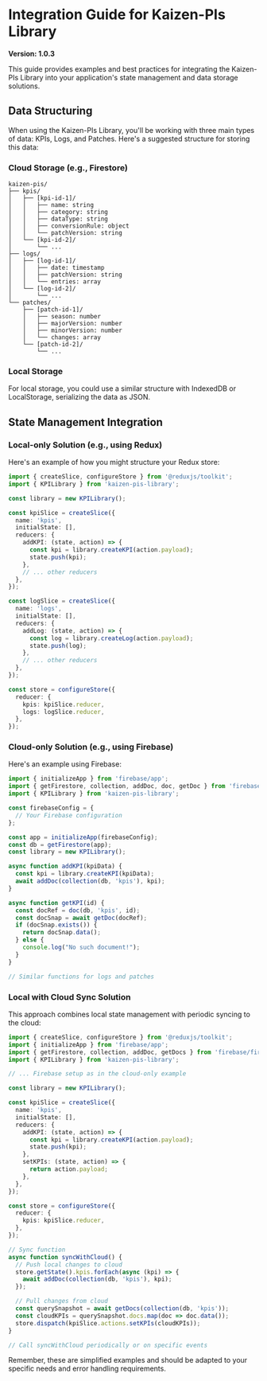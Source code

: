 # Integration Guide for Kaizen-PIs Library

**Version: 1.0.3**

This guide provides examples and best practices for integrating the Kaizen-PIs Library into your application's state management and data storage solutions.

## Data Structuring

When using the Kaizen-PIs Library, you'll be working with three main types of data: KPIs, Logs, and Patches. Here's a suggested structure for storing this data:

### Cloud Storage (e.g., Firestore)

```
kaizen-pis/
├── kpis/
│   ├── [kpi-id-1]/
│   │   ├── name: string
│   │   ├── category: string
│   │   ├── dataType: string
│   │   ├── conversionRule: object
│   │   └── patchVersion: string
│   └── [kpi-id-2]/
│       └── ...
├── logs/
│   ├── [log-id-1]/
│   │   ├── date: timestamp
│   │   ├── patchVersion: string
│   │   └── entries: array
│   └── [log-id-2]/
│       └── ...
└── patches/
    ├── [patch-id-1]/
    │   ├── season: number
    │   ├── majorVersion: number
    │   ├── minorVersion: number
    │   └── changes: array
    └── [patch-id-2]/
        └── ...
```

### Local Storage

For local storage, you could use a similar structure with IndexedDB or LocalStorage, serializing the data as JSON.

## State Management Integration

### Local-only Solution (e.g., using Redux)

Here's an example of how you might structure your Redux store:

```typescript
import { createSlice, configureStore } from '@reduxjs/toolkit';
import { KPILibrary } from 'kaizen-pis-library';

const library = new KPILibrary();

const kpiSlice = createSlice({
  name: 'kpis',
  initialState: [],
  reducers: {
    addKPI: (state, action) => {
      const kpi = library.createKPI(action.payload);
      state.push(kpi);
    },
    // ... other reducers
  },
});

const logSlice = createSlice({
  name: 'logs',
  initialState: [],
  reducers: {
    addLog: (state, action) => {
      const log = library.createLog(action.payload);
      state.push(log);
    },
    // ... other reducers
  },
});

const store = configureStore({
  reducer: {
    kpis: kpiSlice.reducer,
    logs: logSlice.reducer,
  },
});
```

### Cloud-only Solution (e.g., using Firebase)

Here's an example using Firebase:

```typescript
import { initializeApp } from 'firebase/app';
import { getFirestore, collection, addDoc, doc, getDoc } from 'firebase/firestore';
import { KPILibrary } from 'kaizen-pis-library';

const firebaseConfig = {
  // Your Firebase configuration
};

const app = initializeApp(firebaseConfig);
const db = getFirestore(app);
const library = new KPILibrary();

async function addKPI(kpiData) {
  const kpi = library.createKPI(kpiData);
  await addDoc(collection(db, 'kpis'), kpi);
}

async function getKPI(id) {
  const docRef = doc(db, 'kpis', id);
  const docSnap = await getDoc(docRef);
  if (docSnap.exists()) {
    return docSnap.data();
  } else {
    console.log("No such document!");
  }
}

// Similar functions for logs and patches
```

### Local with Cloud Sync Solution

This approach combines local state management with periodic syncing to the cloud:

```typescript
import { createSlice, configureStore } from '@reduxjs/toolkit';
import { initializeApp } from 'firebase/app';
import { getFirestore, collection, addDoc, getDocs } from 'firebase/firestore';
import { KPILibrary } from 'kaizen-pis-library';

// ... Firebase setup as in the cloud-only example

const library = new KPILibrary();

const kpiSlice = createSlice({
  name: 'kpis',
  initialState: [],
  reducers: {
    addKPI: (state, action) => {
      const kpi = library.createKPI(action.payload);
      state.push(kpi);
    },
    setKPIs: (state, action) => {
      return action.payload;
    },
  },
});

const store = configureStore({
  reducer: {
    kpis: kpiSlice.reducer,
  },
});

// Sync function
async function syncWithCloud() {
  // Push local changes to cloud
  store.getState().kpis.forEach(async (kpi) => {
    await addDoc(collection(db, 'kpis'), kpi);
  });

  // Pull changes from cloud
  const querySnapshot = await getDocs(collection(db, 'kpis'));
  const cloudKPIs = querySnapshot.docs.map(doc => doc.data());
  store.dispatch(kpiSlice.actions.setKPIs(cloudKPIs));
}

// Call syncWithCloud periodically or on specific events
```

Remember, these are simplified examples and should be adapted to your specific needs and error handling requirements.